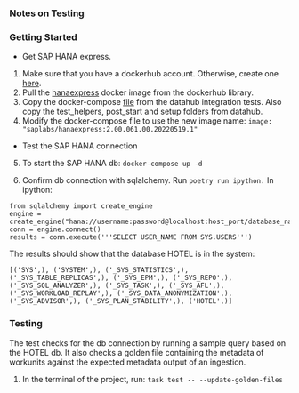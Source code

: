 ### Notes on Testing 

### Getting Started
- Get SAP HANA express.
1. Make sure that you have a dockerhub account. Otherwise, create one [here](https://hub.docker.com/).
2. Pull the [hanaexpress](https://hub.docker.com/r/saplabs/hanaexpress) docker image from the dockerhub library. 
3. Copy the docker-compose [file](https://github.com/datahub-project/datahub/blob/master/metadata-ingestion/tests/integration/hana/docker-compose.yml) from the datahub integration tests. Also copy the test_helpers, post_start and setup folders from datahub. 
4. Modify the docker-compose file to use the new image name: 
```image: "saplabs/hanaexpress:2.00.061.00.20220519.1"```

- Test the SAP HANA connection
5. To start the SAP HANA db: 
```docker-compose up -d```

6. Confirm db connection with sqlalchemy. Run ```poetry run ipython.```
In ipython: 
```
from sqlalchemy import create_engine
engine = create_engine("hana://username:password@localhost:host_port/database_name")
conn = engine.connect()
results = conn.execute('''SELECT USER_NAME FROM SYS.USERS''')
```
The results should show that the database HOTEL is in the system: 

```[('SYS',), ('SYSTEM',), ('_SYS_STATISTICS',), ('_SYS_TABLE_REPLICAS',), ('_SYS_EPM',), ('_SYS_REPO',), ('_SYS_SQL_ANALYZER',), ('_SYS_TASK',), ('_SYS_AFL',), ('_SYS_WORKLOAD_REPLAY',), ('_SYS_DATA_ANONYMIZATION',), ('_SYS_ADVISOR',), ('_SYS_PLAN_STABILITY',), ('HOTEL',)]```



### Testing 
The test checks for the db connection by running a sample query based on the HOTEL db. 
It also checks a golden file containing the metadata of workunits against the expected metadata output of an ingestion. 

1. In the terminal of the project, run:
```task test -- --update-golden-files```

